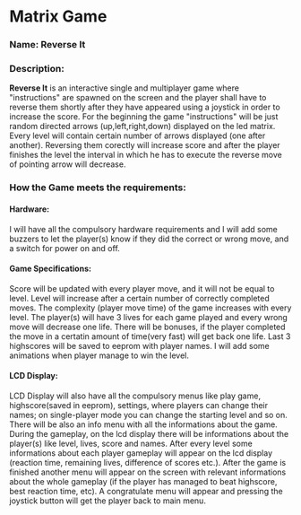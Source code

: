 # Matrix Game  
### Name: Reverse It  
### Description:
**Reverse It** is an interactive single and multiplayer game where "instructions" are spawned on the screen and the player shall
have to reverse them shortly after they have appeared using a joystick in order to increase the score. For the beginning the game "instructions"
will be just random directed arrows (up,left,right,down) displayed on the led matrix. Every level will contain certain number
of arrows displayed (one after another). Reversing them corectly will increase score and after the player finishes the level 
the interval in which he has to execute the reverse move of pointing arrow will decrease.

### How the Game meets the requirements:
#### Hardware: 
I will have all the compulsory hardware requirements and I will add some buzzers to let the player(s) know
if they did the correct or wrong move, and a switch for power on and off.
#### Game Specifications: 
Score will be updated with every player move, and it will not be equal to level. Level will increase
after a certain number of correctly completed moves. The complexity (player move time) of the game increases with every level.
The player(s) will have 3 lives for each game played and every wrong move will decrease one life. There will be bonuses, if
the player completed the move in a certatin amount of time(very fast) will get back one life. Last 3 highscores will be saved
to eeprom with player names. I will add some animations when player manage to win the level. 
#### LCD Display: 
LCD Display will also have all the compulsory menus like play game, highscore(saved in eeprom), settings, 
where players can change their names; on single-player mode you can change the starting level and so on. There will be
also an info menu with all the informations about the game. During the gameplay, on the lcd display there will be informations about the player(s) like level, lives, score and names. After every level some informations about each player gameplay will appear on the lcd display (reaction time, remaining lives, difference of scores etc.). After the game is finished another menu will appear on the screen with relevant informations about the whole gameplay (if the player has managed to beat highscore, best reaction time, etc). A congratulate menu will appear and pressing the joystick button will get the player back to main menu.


